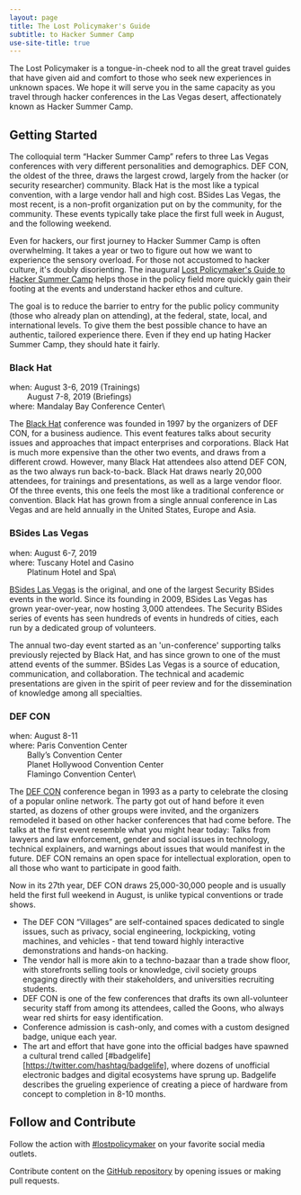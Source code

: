 ```yaml
---
layout: page
title: The Lost Policymaker's Guide
subtitle: to Hacker Summer Camp
use-site-title: true
---
```



The Lost Policymaker is a tongue-in-cheek nod to all the great travel guides that have given aid and comfort to those who seek new experiences in unknown spaces. We hope it will serve you in the same capacity as you travel through hacker conferences in the Las Vegas desert, affectionately known as Hacker Summer Camp.

## Getting Started

The colloquial term “Hacker Summer Camp” refers to three Las Vegas conferences with very different personalities and demographics. DEF CON, the oldest of the three, draws the largest crowd, largely from the hacker (or security researcher) community. Black Hat is the most like a typical convention, with a large vendor hall and high cost. BSides Las Vegas, the most recent, is a non-profit organization put on by the community, for the community. These events typically take place the first full week in August, and the following weekend.  

Even for hackers, our first journey to Hacker Summer Camp is often overwhelming. It takes a year or two to figure out how we want to experience the sensory overload. For those not accustomed to hacker culture, it's doubly disorienting. The inaugural [Lost Policymaker's Guide to Hacker Summer Camp](LostPolicymaker_HackerSummerCamp_2019.pdf) helps those in the policy field more quickly gain their footing at the events and understand hacker ethos and culture.

The goal is to reduce the barrier to entry for the public policy community (those who already plan on attending), at the federal, state, local, and international levels. To give them the best possible chance to have an authentic, tailored experience there. Even if they end up hating Hacker Summer Camp, they should hate it fairly.

### Black Hat

when:   August 3-6, 2019 (Trainings)\
&nbsp;&nbsp;&nbsp;&nbsp;&nbsp;&nbsp;&nbsp;&nbsp;August 7-8, 2019 (Briefings)\
where:  Mandalay Bay Conference Center\

The [Black Hat](https://blackhat.com/us-19) conference was founded in 1997 by the organizers of DEF CON, for a business audience. This event features talks about security issues and approaches that impact enterprises and corporations. Black Hat is much more expensive than the other two events, and draws from a different crowd. However, many Black Hat attendees also attend DEF CON, as the two always run back-to-back. Black Hat draws nearly 20,000 attendees, for trainings and presentations, as well as a large vendor floor. Of the three events, this one feels the most like a traditional conference or convention. Black Hat has grown from a single annual conference in Las Vegas and are held annually in the United States, Europe and Asia.

### BSides Las Vegas

when:   August 6-7, 2019\
where:  Tuscany Hotel and Casino\
&nbsp;&nbsp;&nbsp;&nbsp;&nbsp;&nbsp;&nbsp;&nbsp;Platinum Hotel and Spa\

[BSides Las Vegas](https://bsideslv.org) is the original, and one of the largest Security BSides events in the world. Since its founding in 2009, BSides Las Vegas has grown year-over-year, now hosting 3,000 attendees. The Security BSides series of events has seen hundreds of events in hundreds of cities, each run by a dedicated group of volunteers.

The annual two-day event started as an 'un-conference' supporting talks previously rejected by Black Hat, and has since grown to one of the must attend events of the summer. BSides Las Vegas is a source of education, communication, and collaboration. The technical and academic presentations are given in the spirit of peer review and for the dissemination of knowledge among all specialties.

### DEF CON

when:   August 8-11\
where:  Paris Convention Center\
&nbsp;&nbsp;&nbsp;&nbsp;&nbsp;&nbsp;&nbsp;&nbsp;Bally’s Convention Center\
&nbsp;&nbsp;&nbsp;&nbsp;&nbsp;&nbsp;&nbsp;&nbsp;Planet Hollywood Convention Center\
&nbsp;&nbsp;&nbsp;&nbsp;&nbsp;&nbsp;&nbsp;&nbsp;Flamingo Convention Center\

The [DEF CON](https://defcon.org) conference began in 1993 as a party to celebrate the closing of a popular online network. The party got out of hand before it even started, as dozens of other groups were invited, and the organizers remodeled it based on other hacker conferences that had come before. The talks at the first event resemble what you might hear today: Talks from lawyers and law enforcement, gender and social issues in technology, technical explainers, and warnings about issues that would manifest in the future. DEF CON remains an open space for intellectual exploration, open to all those who want to participate in good faith.

Now in its 27th year, DEF CON draws 25,000-30,000 people and is usually held the first full weekend in August, is unlike typical conventions or trade shows.
 * The DEF CON “Villages” are self-contained spaces dedicated to single issues, such as privacy, social engineering, lockpicking, voting machines, and vehicles - that tend toward highly interactive demonstrations and hands-on hacking.
 * The vendor hall is more akin to a techno-bazaar than a trade show floor, with storefronts selling tools or knowledge, civil society groups engaging directly with their stakeholders, and universities recruiting students.
 * DEF CON is one of the few conferences that drafts its own all-volunteer security staff from among its attendees, called the Goons, who always wear red shirts for easy identification.
 * Conference admission is cash-only, and comes with a custom designed badge, unique each year.
 * The art and effort that have gone into the official badges have spawned a cultural trend called [#badgelife][https://twitter.com/hashtag/badgelife], where dozens of unofficial electronic badges and digital ecosystems have sprung up. Badgelife describes the grueling experience of creating a piece of hardware from concept to completion in 8-10 months.

## Follow and Contribute

Follow the action with [#lostpolicymaker](https://twitter.com/search?q=%23lostpolicymaker) on your favorite social media outlets.

Contribute content on the [GitHub repository](https://github.com/lostpolicymaker/lostpolicymaker.github.io) by opening issues or making pull requests.
